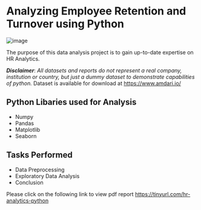 # Analyzing Employee Retention and Turnover using Python
![image](https://github.com/user-attachments/assets/b74bc8db-e640-4d51-93e7-e9267c3e5288)

The purpose of this data analysis project is to gain up-to-date expertise on HR Analytics.

**_Disclaimer_**: _All datasets and reports do not represent a real company, institution or country, but just a dummy dataset to demonstrate capabilities of python._ Dataset is available for download at https://www.amdari.io/

## Python Libaries used for Analysis
- Numpy
- Pandas
- Matplotlib
- Seaborn

## Tasks Performed
- Data Preprocessing
- Exploratory Data Analysis
- Conclusion

Please click on the following link to view pdf report https://tinyurl.com/hr-analytics-python
